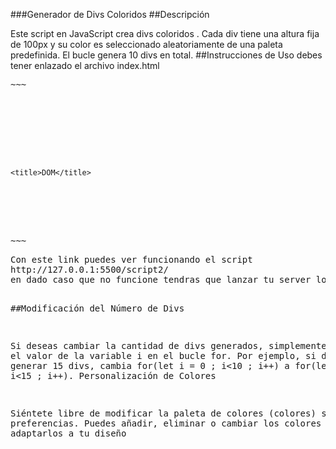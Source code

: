 ###Generador de Divs Coloridos
##Descripción

Este script en JavaScript crea divs coloridos . Cada div tiene una altura fija de 100px y su color es seleccionado aleatoriamente de una paleta predefinida. El bucle genera 10 divs en total.
##Instrucciones de Uso
debes tener enlazado el archivo index.html 
<pre>
~~~
<!DOCTYPE html>
<html lang="es">
<head>
    <meta charset="UTF-8">
    <meta name="viewport" content="width=device-width, initial-scale=1.0">
    <script src="script2.js" defer ></script>
    <title>DOM</title>
</head>
<body>
</body>
</html> 
~~~
<pre>
Con este link puedes ver funcionando el script
http://127.0.0.1:5500/script2/
en dado caso que no funcione tendras que lanzar tu server local 

##Modificación del Número de Divs

Si deseas cambiar la cantidad de divs generados, simplemente modifica el valor de la variable i en el bucle for. Por ejemplo, si deseas generar 15 divs, cambia for(let i = 0 ; i<10 ; i++) a for(let i = 0 ; i<15 ; i++).
Personalización de Colores

Siéntete libre de modificar la paleta de colores (colores) según tus preferencias. Puedes añadir, eliminar o cambiar los colores para adaptarlos a tu diseño